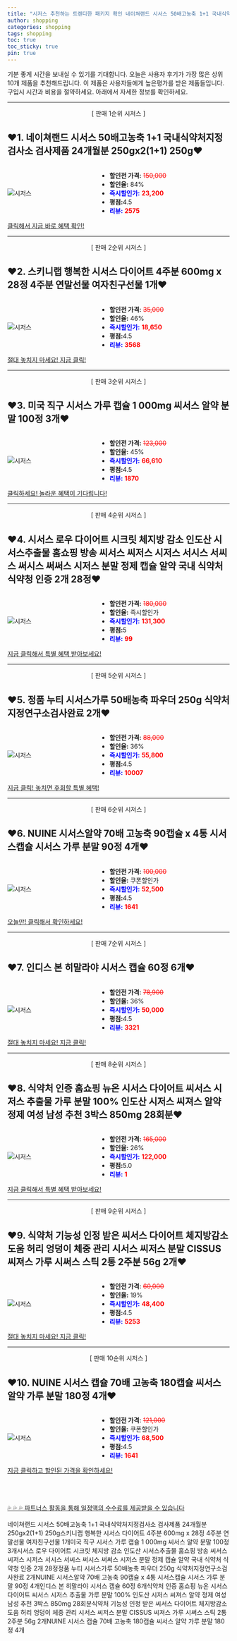 ```yaml
---
title: "시저스 추천하는 트렌디한 패키지 확인 네이쳐랜드 시서스 50배고농축 1+1 국내식약처지정검사소"
author: shopping
categories: shopping
tags: shopping
toc: true
toc_sticky: true
pin: true
---
```

기분 좋게 시간을 보내실 수 있기를 기대합니다. 오늘은 사용자 후기가 가장 많은 상위 10개 제품을 추천해드립니다. 이 제품은 사용자들에게 높은평가를 받은 제품들입니다. 구입시 시간과 비용을 절약하세요. 아래에서 자세한 정보를 확인하세요.

---
<p class="toplist" style="margin: 0 auto; display: block; width: fit-content;">[ 판매 1순위 시저스 ]</p>

<h2><strong>❤️1. 네이쳐랜드 시서스 50배고농축 1+1 국내식약처지정검사소 검사제품 24개월분 250gx2(1+1) 250g❤️</strong></h2>

<div style="display: flex; align-items: center;">
    <div style="flex: 0.4;">
        <img src="https://thumbnail6.coupangcdn.com/thumbnails/remote/230x230ex/image/vendor_inventory/aac5/06e4c6db88cbab00ba057f729e80643950d535bfc115e65cc6b092631045.jpg" alt="시저스" style="max-width: 100%;">
    </div>
    <div style="flex: 0.6; margin-left: 10px;">
        <ul>
            <li><strong>할인전 가격:</strong> <del style="color: red;">150,000</del></li>
            <li><strong>할인율:</strong> 84%</li>
            <li><span style='color:blue'><strong>즉시할인가:</strong></span> <span style='color:red'><strong>23,200</strong></span></li>
            <li><strong>평점:</strong>4.5</li>
            <li><span style='color:blue'><strong>리뷰:</strong></span> <span style='color:red'><strong>2575</strong></span></li>
        </ul>
    </div>
</div>
<div class="center">
    <a href="https://selin100587.github.io?lptag=AF9450613&subid=githubio&pageKey=7773979042&traceid=V0-153&itemId=20995181650&vendorItemId=82783042206" class="myButton">
        클릭해서 지금 바로 혜택 확인!
    </a>
</div>


---
<p class="toplist" style="margin: 0 auto; display: block; width: fit-content;">[ 판매 2순위 시저스 ]</p>

<h2><strong>❤️2. 스키니랩 행복한 시서스 다이어트 4주분 600mg x 28정 4주분 연말선물 여자친구선물 1개❤️</strong></h2>

<div style="display: flex; align-items: center;">
    <div style="flex: 0.4;">
        <img src="https://thumbnail10.coupangcdn.com/thumbnails/remote/230x230ex/image/vendor_inventory/c67a/b6bbba156a19f46d1deb1d3464e71e951efa82517c6c307d39c7792249b5.jpg" alt="시저스" style="max-width: 100%;">
    </div>
    <div style="flex: 0.6; margin-left: 10px;">
        <ul>
            <li><strong>할인전 가격:</strong> <del style="color: red;">35,000</del></li>
            <li><strong>할인율:</strong> 46%</li>
            <li><span style='color:blue'><strong>즉시할인가:</strong></span> <span style='color:red'><strong>18,650</strong></span></li>
            <li><strong>평점:</strong>4.5</li>
            <li><span style='color:blue'><strong>리뷰:</strong></span> <span style='color:red'><strong>3568</strong></span></li>
        </ul>
    </div>
</div>
<div class="center">
    <a href="https://selin100587.github.io?lptag=AF9450613&subid=githubio&pageKey=6445830617&traceid=V0-153&itemId=8047563480&vendorItemId=88084075561" class="myButton">
        절대 놓치지 마세요! 지금 클릭!
    </a>
</div>


---
<p class="toplist" style="margin: 0 auto; display: block; width: fit-content;">[ 판매 3순위 시저스 ]</p>

<h2><strong>❤️3. 미국 직구 시서스 가루 캡슐 1 000mg 씨서스 알약 분말 100정 3개❤️</strong></h2>

<div style="display: flex; align-items: center;">
    <div style="flex: 0.4;">
        <img src="https://thumbnail6.coupangcdn.com/thumbnails/remote/230x230ex/image/vendor_inventory/742c/2afb48e92795996caa9b96d88e11266aa0663272ff482f7222aef7e9fe2f.jpg" alt="시저스" style="max-width: 100%;">
    </div>
    <div style="flex: 0.6; margin-left: 10px;">
        <ul>
            <li><strong>할인전 가격:</strong> <del style="color: red;">123,000</del></li>
            <li><strong>할인율:</strong> 45%</li>
            <li><span style='color:blue'><strong>즉시할인가:</strong></span> <span style='color:red'><strong>66,610</strong></span></li>
            <li><strong>평점:</strong>4.5</li>
            <li><span style='color:blue'><strong>리뷰:</strong></span> <span style='color:red'><strong>1870</strong></span></li>
        </ul>
    </div>
</div>
<div class="center">
    <a href="https://selin100587.github.io?lptag=AF9450613&subid=githubio&pageKey=4610329272&traceid=V0-153&itemId=5697721195&vendorItemId=70910946409" class="myButton">
        클릭하세요! 놀라운 혜택이 기다립니다!
    </a>
</div>


---
<p class="toplist" style="margin: 0 auto; display: block; width: fit-content;">[ 판매 4순위 시저스 ]</p>

<h2><strong>❤️4. 시서스 로우 다이어트 시크릿 체지방 감소 인도산 시서스추출물 홈쇼핑 방송 씨서스 씨저스 시저스 서시스 서씨스 써시스 써써스 시저스 분말 정제 캡슐 알약 국내 식약처 식약청 인증 2개 28정❤️</strong></h2>

<div style="display: flex; align-items: center;">
    <div style="flex: 0.4;">
        <img src="https://thumbnail9.coupangcdn.com/thumbnails/remote/230x230ex/image/vendor_inventory/41ff/6522905bc26840d8de57b36f7f0d86c5122f8bd5974bae04d67455c4c3ed.jpg" alt="시저스" style="max-width: 100%;">
    </div>
    <div style="flex: 0.6; margin-left: 10px;">
        <ul>
            <li><strong>할인전 가격:</strong> <del style="color: red;">180,000</del></li>
            <li><strong>할인율:</strong> 즉시할인가</li>
            <li><span style='color:blue'><strong>즉시할인가:</strong></span> <span style='color:red'><strong>131,300</strong></span></li>
            <li><strong>평점:</strong>5</li>
            <li><span style='color:blue'><strong>리뷰:</strong></span> <span style='color:red'><strong>99</strong></span></li>
        </ul>
    </div>
</div>
<div class="center">
    <a href="https://selin100587.github.io?lptag=AF9450613&subid=githubio&pageKey=8203800293&traceid=V0-153&itemId=21043673382&vendorItemId=86893247832" class="myButton">
        지금 클릭해서 특별 혜택 받아보세요!
    </a>
</div>


---
<p class="toplist" style="margin: 0 auto; display: block; width: fit-content;">[ 판매 5순위 시저스 ]</p>

<h2><strong>❤️5. 정품 누티 시서스가루 50배농축 파우더 250g 식약처지정연구소검사완료 2개❤️</strong></h2>

<div style="display: flex; align-items: center;">
    <div style="flex: 0.4;">
        <img src="https://thumbnail10.coupangcdn.com/thumbnails/remote/230x230ex/image/vendor_inventory/1a38/818191a997d392455d283dc8394005fd5a35f4b9c608bbc273b7a1a8e3d4.jpg" alt="시저스" style="max-width: 100%;">
    </div>
    <div style="flex: 0.6; margin-left: 10px;">
        <ul>
            <li><strong>할인전 가격:</strong> <del style="color: red;">88,000</del></li>
            <li><strong>할인율:</strong> 36%</li>
            <li><span style='color:blue'><strong>즉시할인가:</strong></span> <span style='color:red'><strong>55,800</strong></span></li>
            <li><strong>평점:</strong>4.5</li>
            <li><span style='color:blue'><strong>리뷰:</strong></span> <span style='color:red'><strong>10007</strong></span></li>
        </ul>
    </div>
</div>
<div class="center">
    <a href="https://selin100587.github.io?lptag=AF9450613&subid=githubio&pageKey=1441532283&traceid=V0-153&itemId=2485462603&vendorItemId=73093693370" class="myButton">
        지금 클릭! 놓치면 후회할 특별 혜택!
    </a>
</div>


---
<p class="toplist" style="margin: 0 auto; display: block; width: fit-content;">[ 판매 6순위 시저스 ]</p>

<h2><strong>❤️6. NUINE 시서스알약 70배 고농축 90캡슐 x 4통 시서스캡슐 시서스 가루 분말 90정 4개❤️</strong></h2>

<div style="display: flex; align-items: center;">
    <div style="flex: 0.4;">
        <img src="https://thumbnail10.coupangcdn.com/thumbnails/remote/230x230ex/image/vendor_inventory/809e/c814381b9fb4eb62178bc2d31872887bd27766435391d8dfe1816cda7805.jpg" alt="시저스" style="max-width: 100%;">
    </div>
    <div style="flex: 0.6; margin-left: 10px;">
        <ul>
            <li><strong>할인전 가격:</strong> <del style="color: red;">100,000</del></li>
            <li><strong>할인율:</strong> 쿠폰할인가</li>
            <li><span style='color:blue'><strong>즉시할인가:</strong></span> <span style='color:red'><strong>52,500</strong></span></li>
            <li><strong>평점:</strong>4.5</li>
            <li><span style='color:blue'><strong>리뷰:</strong></span> <span style='color:red'><strong>1641</strong></span></li>
        </ul>
    </div>
</div>
<div class="center">
    <a href="https://selin100587.github.io?lptag=AF9450613&subid=githubio&pageKey=6821723162&traceid=V0-153&itemId=12541637554&vendorItemId=79810040552" class="myButton">
        오늘만! 클릭해서 확인하세요!
    </a>
</div>


---
<p class="toplist" style="margin: 0 auto; display: block; width: fit-content;">[ 판매 7순위 시저스 ]</p>

<h2><strong>❤️7. 인디스 본 히말라야 시서스 캡슐 60정 6개❤️</strong></h2>

<div style="display: flex; align-items: center;">
    <div style="flex: 0.4;">
        <img src="https://thumbnail10.coupangcdn.com/thumbnails/remote/230x230ex/image/vendor_inventory/0391/c949e122147d647ca55a1c117207105d8ca4e8ece73bd17b45be47b914f0.jpg" alt="시저스" style="max-width: 100%;">
    </div>
    <div style="flex: 0.6; margin-left: 10px;">
        <ul>
            <li><strong>할인전 가격:</strong> <del style="color: red;">78,900</del></li>
            <li><strong>할인율:</strong> 36%</li>
            <li><span style='color:blue'><strong>즉시할인가:</strong></span> <span style='color:red'><strong>50,000</strong></span></li>
            <li><strong>평점:</strong>4.5</li>
            <li><span style='color:blue'><strong>리뷰:</strong></span> <span style='color:red'><strong>3321</strong></span></li>
        </ul>
    </div>
</div>
<div class="center">
    <a href="https://selin100587.github.io?lptag=AF9450613&subid=githubio&pageKey=8203947748&traceid=V0-153&itemId=3662569721&vendorItemId=83740368404" class="myButton">
        절대 놓치지 마세요! 지금 클릭!
    </a>
</div>


---
<p class="toplist" style="margin: 0 auto; display: block; width: fit-content;">[ 판매 8순위 시저스 ]</p>

<h2><strong>❤️8. 식약처 인증 홈쇼핑 뉴온 시서스 다이어트 씨서스 시저스 추출물 가루 분말 100% 인도산 시저스 씨져스 알약 정제 여성 남성 추천 3박스 850mg 28회분❤️</strong></h2>

<div style="display: flex; align-items: center;">
    <div style="flex: 0.4;">
        <img src="https://thumbnail8.coupangcdn.com/thumbnails/remote/230x230ex/image/vendor_inventory/dea0/3a0ae27b83137cb9e38ddc7907c43c88a61b67e5a3ed2b6b4383596dd7e7.jpg" alt="시저스" style="max-width: 100%;">
    </div>
    <div style="flex: 0.6; margin-left: 10px;">
        <ul>
            <li><strong>할인전 가격:</strong> <del style="color: red;">165,000</del></li>
            <li><strong>할인율:</strong> 26%</li>
            <li><span style='color:blue'><strong>즉시할인가:</strong></span> <span style='color:red'><strong>122,000</strong></span></li>
            <li><strong>평점:</strong>5.0</li>
            <li><span style='color:blue'><strong>리뷰:</strong></span> <span style='color:red'><strong>1</strong></span></li>
        </ul>
    </div>
</div>
<div class="center">
    <a href="https://selin100587.github.io?lptag=AF9450613&subid=githubio&pageKey=8221251668&traceid=V0-153&itemId=23705965041&vendorItemId=88839145358" class="myButton">
        지금 클릭해서 특별 혜택 받아보세요!
    </a>
</div>


---
<p class="toplist" style="margin: 0 auto; display: block; width: fit-content;">[ 판매 9순위 시저스 ]</p>

<h2><strong>❤️9. 식약처 기능성 인정 받은 씨서스 다이어트 체지방감소 도움 허리 엉덩이 체중 관리 시서스 씨저스 분말 CISSUS 씨져스 가루 시써스 스틱 2통 2주분 56g 2개❤️</strong></h2>

<div style="display: flex; align-items: center;">
    <div style="flex: 0.4;">
        <img src="https://thumbnail10.coupangcdn.com/thumbnails/remote/230x230ex/image/vendor_inventory/0ff4/1ceb5bf6f462ba3d012f822fc9bfe7b98967141589107cedb891d694d3b0.jpg" alt="시저스" style="max-width: 100%;">
    </div>
    <div style="flex: 0.6; margin-left: 10px;">
        <ul>
            <li><strong>할인전 가격:</strong> <del style="color: red;">60,000</del></li>
            <li><strong>할인율:</strong> 19%</li>
            <li><span style='color:blue'><strong>즉시할인가:</strong></span> <span style='color:red'><strong>48,400</strong></span></li>
            <li><strong>평점:</strong>4.5</li>
            <li><span style='color:blue'><strong>리뷰:</strong></span> <span style='color:red'><strong>5253</strong></span></li>
        </ul>
    </div>
</div>
<div class="center">
    <a href="https://selin100587.github.io?lptag=AF9450613&subid=githubio&pageKey=8204165853&traceid=V0-153&itemId=17722089719&vendorItemId=85286340909" class="myButton">
        절대 놓치지 마세요! 지금 클릭!
    </a>
</div>


---
<p class="toplist" style="margin: 0 auto; display: block; width: fit-content;">[ 판매 10순위 시저스 ]</p>

<h2><strong>❤️10. NUINE 시서스 캡슐 70배 고농축 180캡슐 씨서스 알약 가루 분말 180정 4개❤️</strong></h2>

<div style="display: flex; align-items: center;">
    <div style="flex: 0.4;">
        <img src="https://thumbnail7.coupangcdn.com/thumbnails/remote/230x230ex/image/vendor_inventory/06a7/c501270abf6ad1f52058efc8aeb9dda9cc459511e9482a19b4837185c00f.jpg" alt="시저스" style="max-width: 100%;">
    </div>
    <div style="flex: 0.6; margin-left: 10px;">
        <ul>
            <li><strong>할인전 가격:</strong> <del style="color: red;">121,000</del></li>
            <li><strong>할인율:</strong> 쿠폰할인가</li>
            <li><span style='color:blue'><strong>즉시할인가:</strong></span> <span style='color:red'><strong>68,500</strong></span></li>
            <li><strong>평점:</strong>4.5</li>
            <li><span style='color:blue'><strong>리뷰:</strong></span> <span style='color:red'><strong>1641</strong></span></li>
        </ul>
    </div>
</div>
<div class="center">
    <a href="https://selin100587.github.io?lptag=AF9450613&subid=githubio&pageKey=6821723162&traceid=V0-153&itemId=20341249650&vendorItemId=83366209072" class="myButton">
        지금 클릭하고 할인된 가격을 확인하세요!
    </a>
</div>

<br><br><br>[💦 💦 💦 파트너스 활동을 통해 일정액의 수수료를 제공받을 수 있습니다](https://link.coupang.com/a/bcpT2c)<br><br>네이쳐랜드 시서스 50배고농축 1+1 국내식약처지정검사소 검사제품 24개월분 250gx2(1+1) 250g스키니랩 행복한 시서스 다이어트 4주분 600mg x 28정 4주분 연말선물 여자친구선물 1개미국 직구 시서스 가루 캡슐 1 000mg 씨서스 알약 분말 100정 3개시서스 로우 다이어트 시크릿 체지방 감소 인도산 시서스추출물 홈쇼핑 방송 씨서스 씨저스 시저스 서시스 서씨스 써시스 써써스 시저스 분말 정제 캡슐 알약 국내 식약처 식약청 인증 2개 28정정품 누티 시서스가루 50배농축 파우더 250g 식약처지정연구소검사완료 2개NUINE 시서스알약 70배 고농축 90캡슐 x 4통 시서스캡슐 시서스 가루 분말 90정 4개인디스 본 히말라야 시서스 캡슐 60정 6개식약처 인증 홈쇼핑 뉴온 시서스 다이어트 씨서스 시저스 추출물 가루 분말 100% 인도산 시저스 씨져스 알약 정제 여성 남성 추천 3박스 850mg 28회분식약처 기능성 인정 받은 씨서스 다이어트 체지방감소 도움 허리 엉덩이 체중 관리 시서스 씨저스 분말 CISSUS 씨져스 가루 시써스 스틱 2통 2주분 56g 2개NUINE 시서스 캡슐 70배 고농축 180캡슐 씨서스 알약 가루 분말 180정 4개